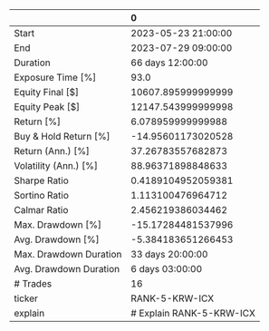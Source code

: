 |                        | 0                        |
|:-----------------------|:-------------------------|
| Start                  | 2023-05-23 21:00:00      |
| End                    | 2023-07-29 09:00:00      |
| Duration               | 66 days 12:00:00         |
| Exposure Time [%]      | 93.0                     |
| Equity Final [$]       | 10607.895999999999       |
| Equity Peak [$]        | 12147.543999999998       |
| Return [%]             | 6.078959999999988        |
| Buy & Hold Return [%]  | -14.95601173020528       |
| Return (Ann.) [%]      | 37.26783557682873        |
| Volatility (Ann.) [%]  | 88.96371898848633        |
| Sharpe Ratio           | 0.4189104952059381       |
| Sortino Ratio          | 1.113100476964712        |
| Calmar Ratio           | 2.456219386034462        |
| Max. Drawdown [%]      | -15.17284481537996       |
| Avg. Drawdown [%]      | -5.384183651266453       |
| Max. Drawdown Duration | 33 days 20:00:00         |
| Avg. Drawdown Duration | 6 days 03:00:00          |
| # Trades               | 16                       |
| ticker                 | RANK-5-KRW-ICX           |
| explain                | # Explain RANK-5-KRW-ICX |
